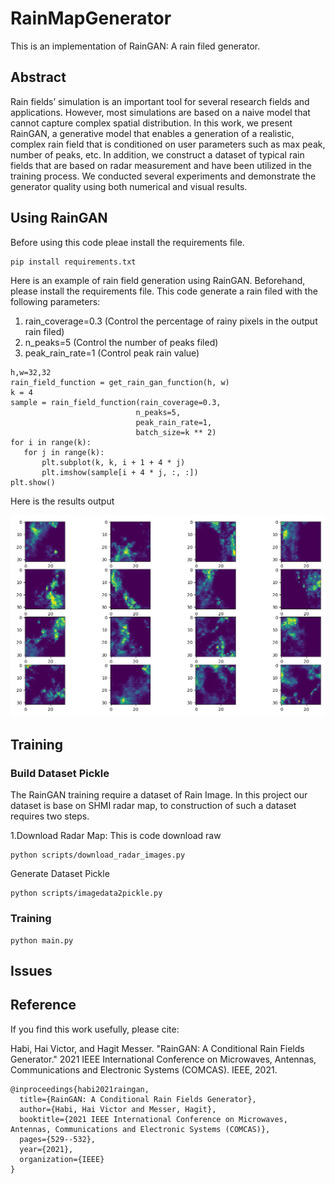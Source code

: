 # RainMapGenerator
This is an implementation of RainGAN: A rain filed generator. 

## Abstract 
Rain fields’ simulation is an important tool for several research fields and applications. However, most simulations are based on a naive model that cannot capture complex spatial distribution. In this work, we present RainGAN, a generative model that enables a generation of a realistic, complex rain field that is conditioned on user parameters such as max peak, number of peaks, etc.  In addition, we construct a dataset of typical rain fields that are based on radar measurement and have been utilized in the training process. We conducted several experiments and demonstrate the generator quality using both numerical and visual results.

## Using RainGAN
Before using this code pleae install the requirements file.
```
pip install requirements.txt
```
Here is an example of rain field generation using RainGAN.
Beforehand, please install the requirements file. This code generate a rain filed with the following parameters:
1. rain_coverage=0.3 (Control the percentage of rainy pixels in the output rain filed)
2. n_peaks=5  (Control the number of peaks filed)
2. peak_rain_rate=1  (Control peak rain value)
 ```
h,w=32,32
rain_field_function = get_rain_gan_function(h, w)
k = 4
sample = rain_field_function(rain_coverage=0.3, 
                             n_peaks=5,
                             peak_rain_rate=1, 
                             batch_size=k ** 2)
for i in range(k):
    for j in range(k):
        plt.subplot(k, k, i + 1 + 4 * j)
        plt.imshow(sample[i + 4 * j, :, :])
plt.show()
```
Here is the results output 

![RainGAN](image/example_raingan_output.PNG)
## Training
### Build Dataset Pickle
The RainGAN training require a dataset of  Rain Image. In this project our dataset is base on SHMI radar map, to construction of such a dataset requires two steps.
 
1.Download Radar Map: This is code download raw 
```
python scripts/download_radar_images.py 
```
Generate Dataset Pickle
```
python scripts/imagedata2pickle.py 
```

### Training

```
python main.py 
```


## Issues

## Reference

If you find this work usefully, please cite:

Habi, Hai Victor, and Hagit Messer. "RainGAN: A Conditional Rain Fields Generator." 2021 IEEE International Conference on Microwaves, Antennas, Communications and Electronic Systems (COMCAS). IEEE, 2021.

```
@inproceedings{habi2021raingan,
  title={RainGAN: A Conditional Rain Fields Generator},
  author={Habi, Hai Victor and Messer, Hagit},
  booktitle={2021 IEEE International Conference on Microwaves, Antennas, Communications and Electronic Systems (COMCAS)},
  pages={529--532},
  year={2021},
  organization={IEEE}
}
```

